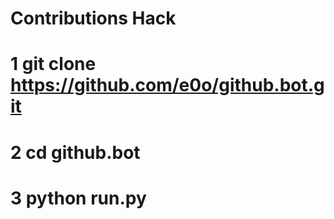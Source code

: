 # Contributions Hack

# 1 git clone https://github.com/e0o/github.bot.git

# 2 cd github.bot

# 3 python run.py

